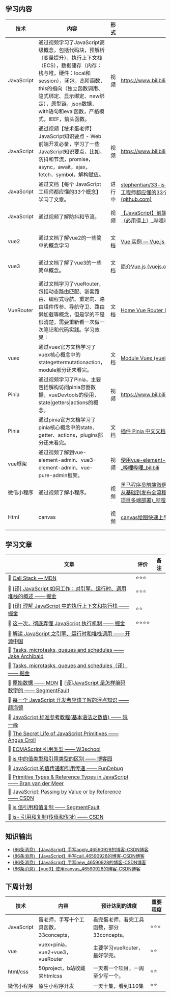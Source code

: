 ## 学习内容

| 技术       | 内容                                                         | 形式   | 链接                                                         | 进度   | 学习效果 |
| ---------- | ------------------------------------------------------------ | ------ | ------------------------------------------------------------ | ------ | -------- |
| JavaScript | 通过视频学习了JavaScript高级概念，包括代码块，预解析（变量提升），执行上下文栈（ECS），数据储存（内存：栈与堆，硬件：local和session），闭包，高阶函数，this的指向（独立函数调用、隐式绑定、显示绑定、new绑定），原型链，json数据，with语句和eval函数，严格模式，IEEF，箭头函数。 | 视频   | https://www.bilibili.com/video/BV1kY4y1T77n                  | 已完成 | ⭐⭐⭐⭐     |
| JavaScript | 通过视频【技术蛋老师】JavaScript知识要点 - Web前端开发必备，学习了一些JavaScript知识要点，比如，防抖和节流，promise，async，await，ajax，fetch，symbol，解构赋值。 | 视频   | https://www.bilibili.com/video/BV1tZ4y1Q7Zh                  | 进行中 | ⭐⭐⭐⭐     |
| JavaScript | 通过文档【每个 JavaScript 工程师都应懂的33个概念】学习了文章。 | 进行中 | [stephentian/33-js-concepts: 每个 JavaScript 工程师都应懂的33个概念 @leonardomso (github.com)](https://github.com/stephentian/33-js-concepts) | 进行中 | ⭐⭐⭐⭐     |
| JavaScript | 通过视频了解防抖和节流。                                     | 视频   | [【JavaScript】前端超有用的10个JS工具函数（必用得上）_哔哩哔哩_bilibili](https://www.bilibili.com/video/BV1dG411j7uW/?spm_id_from=333.1007.top_right_bar_window_custom_collection.content.click&vd_source=a192bbc2c82b7725cd9d5149075acda1) | 进行中 | ⭐⭐⭐      |
| vue2       | 通过文档了解vue2的一些简单的概念学习                         | 文档   | [Vue 实例 — Vue.js 中文文档 (bootcss.com)](https://vuejs.bootcss.com/guide/instance.html) | 进行中 | ⭐⭐⭐      |
| vue3       | 通过文档了解了vue3的一些简单概念。                           | 文档   | [简介Vue.js (vuejs.org)](https://cn.vuejs.org/guide/introduction.html) | 进行中 | ⭐⭐       |
| VueRouter  | 通过文档学习了vueRouter，包括动态路由匹配、嵌套路由、编程式导航、重定向、路由组件传参、导航守卫、路由懒加载等概念，但是学的不是很清楚，需要重新看一次做一次笔记和代码实践。学习效果： | 文档   | [Home  Vue Router (vuejs.org)](https://router.vuejs.org/zh/) | 已完成 | ⭐        |
| vuex       | 通过vuex官方文档学习了vuex核心概念中的stategettermutationaction，module部分还未看完。 | 文档   | [Module  Vuex (vuejs.org)](https://vuex.vuejs.org/zh/guide/modules.html) | 进行中 | ⭐⭐       |
| Pinia      | 通过视频学习了Pinia，主要包括解构访问pinia容器数据，vueDevtools的使用，state\|getters\|actions的概念。 | 视频   | https://www.bilibili.com/video/BV11Y411b7nb                  | 已完成 | ⭐⭐⭐      |
| Pinia      | 通过pinia官方文档学习了pinia核心概念中的state、getter、actions，plugins部分还未看完。 | 文档   | [插件  Pinia 中文文档 (web3doc.top)](https://pinia.web3doc.top/core-concepts/plugins.html) | 进行中 | ⭐        |
| vue框架    | 通过视频了解到vue-element-admin、vue3-element-admin、vue-pure-admin框架。 | 视频   | [使用vue-element-admin快速搭建后台管理系统_哔哩哔哩_bilibili](https://www.bilibili.com/video/BV1vi4y1A7pi/?spm_id_from=333.1007.top_right_bar_window_custom_collection.content.click&vd_source=a192bbc2c82b7725cd9d5149075acda1) | 进行中 | ⭐⭐⭐      |
| 微信小程序 | 通过视频了解小程序。                                         | 视频   | [黑马程序员前端微信小程序开发教程，微信小程序从基础到发布全流程_企业级商城实战(含uni-app项目多端部署)_哔哩哔哩_bilibili](https://www.bilibili.com/video/BV1834y1676P/?vd_source=a192bbc2c82b7725cd9d5149075acda1) | 进行中 | ⭐⭐⭐      |
| Html       | canvas                                                       | 视频   | [canvas绘图快速上手_哔哩哔哩_bilibili](https://www.bilibili.com/video/BV1R44y1V7fY/?spm_id_from=333.337.search-card.all.click&vd_source=a192bbc2c82b7725cd9d5149075acda1) | 已完成 | ⭐⭐⭐      |



## 学习文章

| 文章                                                         | 评价 | 备注 |
| ------------------------------------------------------------ | ---- | ---- |
| 📖 [Call Stack — MDN](https://developer.mozilla.org/zh-CN/docs/Glossary/Call_stack) | ⭐⭐⭐  |      |
| 📖 [[译\] JavaScript 如何工作：对引擎、运行时、调用堆栈的概述 —— 掘金](https://juejin.im/post/5a05b4576fb9a04519690d42) | ⭐⭐⭐  |      |
| 📖 [[译\] 理解 JavaScript 中的执行上下文和执行栈 —— 掘金](https://juejin.im/post/5ba32171f265da0ab719a6d7) | ⭐⭐   |      |
| 📖 [这一次，彻底弄懂 JavaScript 执行机制 —— 掘金](https://juejin.im/post/59e85eebf265da430d571f89) | ⭐⭐⭐⭐ |      |
| 📖 [解读 JavaScript 之引擎、运行时和堆栈调用 —— 开源中国](https://www.oschina.net/translate/how-does-javascript-actually-work-part-1) |      |      |
| 📖 [Tasks, microtasks, queues and schedules —— Jake Archibald](https://jakearchibald.com/2015/tasks-microtasks-queues-and-schedules/) |      |      |
| 📖 [Tasks, microtasks, queues and schedules（译） —— 掘金](https://juejin.im/entry/55dbd51a60b2f3a92a8f5bff) |      |      |
| 📖 [原始数据 —— MDN](https://developer.mozilla.org/zh-CN/docs/Glossary/Primitive) 📖 [[译\]JavaScript 是怎样编码数字的 —— SegmentFault](https://segmentfault.com/a/1190000017090272) |      |      |
| 📖 [每一个 JavaScript 开发者应该了解的浮点知识 —— 颜海镜](https://yanhaijing.com/javascript/2014/03/14/what-every-javascript-developer-should-know-about-floating-points/) |      |      |
| 📖 [JavaScript 标准参考教程(基本语法之数值) —— 阮一峰](https://wangdoc.com/javascript/types/number.html) |      |      |
| 📖 [The Secret Life of JavaScript Primitives —— Angus Croll](https://javascriptweblog.wordpress.com/2010/09/27/the-secret-life-of-javascript-primitives/) |      |      |
| 📖 [ECMAScript 引用类型 —— W3school](http://www.w3school.com.cn/js/pro_js_referencetypes.asp) |      |      |
| 📖 [js 中的值类型和引用类型的区别 —— 博客园](https://www.cnblogs.com/leiting/p/8081413.html) |      |      |
| 📖 [JavaScript 的值传递和引用传递 —— FunDebug](https://blog.fundebug.com/2017/08/09/explain_value_reference_in_js/) |      |      |
| 📖 [Primitive Types & Reference Types in JavaScript —— Bran van der Meer](https://docstore.mik.ua/orelly/webprog/jscript/ch04_04.htm) |      |      |
| 📖 [JavaScript: Passing by Value or by Reference —— CSDN](https://blog.csdn.net/xiaojia_boke/article/details/54906509) |      |      |
| 📖 [js 值引用和值复制 —— SegmentFault](https://segmentfault.com/a/1190000015411195) |      |      |
| 📖 [js- 引用和复制(传值和传址) —— CSDN](https://blog.csdn.net/zzzaquarius/article/details/4902235) |      |      |



## 知识输出

- [(86条消息) 【JavaScript】手写apply_46590928的博客-CSDN博客](https://blog.csdn.net/weixin_46590928/article/details/127452911?spm=1001.2014.3001.5501)
- [(86条消息) 【JavaScript】手写call_46590928的博客-CSDN博客](https://blog.csdn.net/weixin_46590928/article/details/127452457?spm=1001.2014.3001.5501)
- [(86条消息) 【JavaScript】手写new_46590928的博客-CSDN博客](https://blog.csdn.net/weixin_46590928/article/details/127452467?spm=1001.2014.3001.5501)
- [(86条消息) 【vue3】使用canvas_46590928的博客-CSDN博客](https://blog.csdn.net/weixin_46590928/article/details/127358493?spm=1001.2014.3001.5501)



## 下周计划

| 技术       | 内容                                   | 预计达到的进度                             | 重要程度 |
| ---------- | -------------------------------------- | ------------------------------------------ | -------- |
| JavaScript | 蛋老师，手写十个工具函数，33concepts， | 看完蛋老师，看完工具函数，部分33concepts。 | ⭐⭐⭐      |
| vue        | vuex+pinia，vue2+vue3，vueRouter       | 主要学习vueRouter，最好学完。              | ⭐⭐       |
| html/css   | 50project，b站收藏夹htmlcss            | 一天看一个项目，一周至少写一个。           | ⭐⭐       |
| 微信小程序 | 原生小程序开发                         | 一天十集，看到110集                        | ⭐⭐       |



